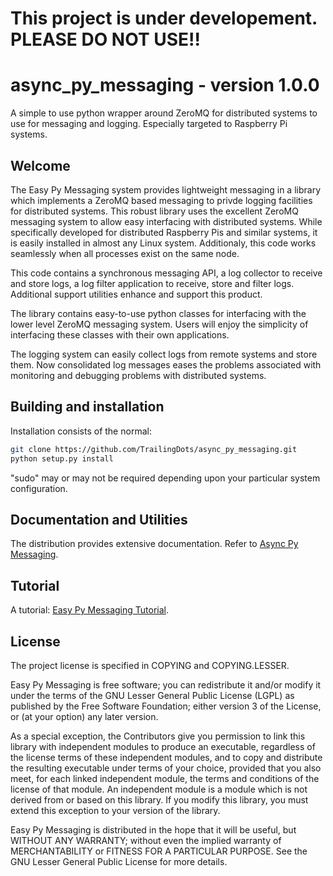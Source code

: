 # This project is under developement. PLEASE DO NOT USE!!

# async_py_messaging - version 1.0.0
A simple to use python wrapper around ZeroMQ for distributed systems to use for messaging and logging. Especially targeted to Raspberry Pi systems.

## Welcome

The Easy Py Messaging system provides lightweight messaging in a library
which implements a ZeroMQ based messaging to privde logging facilities for
distributed systems.  This robust library uses the excellent ZeroMQ messaging
system to allow easy interfacing with distributed systems.  While
specifically developed for distributed Raspberry Pis and similar systems, it
is easily installed in almost any Linux system. Additionaly, this code works
seamlessly when all processes exist on the same node.

This code contains a synchronous messaging API, a log collector to receive
and store logs, a log filter application to receive, store and filter logs.
Additional support utilities enhance and support this product.

The library contains easy-to-use python classes for interfacing with the lower
level ZeroMQ messaging system. Users will enjoy the simplicity of interfacing
these classes with their own applications. 

The logging system can easily collect logs from remote systems and store
them. Now consolidated log messages eases the problems associated with
monitoring and debugging problems with distributed systems.


## Building and installation

Installation consists of the normal:
``` bash
git clone https://github.com/TrailingDots/async_py_messaging.git
python setup.py install
```
"sudo" may or may not be required depending upon your particular
system configuration.

## Documentation and Utilities

The distribution provides extensive documentation. Refer to
[Async Py Messaging](./async_py_messaging/docs/async_py_messaging.html).


## Tutorial
A tutorial: [Easy Py Messaging Tutorial](./async_py_messaging/docs/asyncMessagingTutorial.html).


## License

The project license is specified in COPYING and COPYING.LESSER.

Easy Py Messaging is free software; you can redistribute it and/or modify it
under the terms of the GNU Lesser General Public License (LGPL) as published by
the Free Software Foundation; either version 3 of the License, or (at your
option) any later version.

As a special exception, the Contributors give you permission to link
this library with independent modules to produce an executable,
regardless of the license terms of these independent modules, and to
copy and distribute the resulting executable under terms of your choice,
provided that you also meet, for each linked independent module, the
terms and conditions of the license of that module. An independent
module is a module which is not derived from or based on this library.
If you modify this library, you must extend this exception to your
version of the library.

Easy Py Messaging is distributed in the hope that it will be useful, but
WITHOUT ANY WARRANTY; without even the implied warranty of MERCHANTABILITY or
FITNESS FOR A PARTICULAR PURPOSE. See the GNU Lesser General Public License for
more details.


